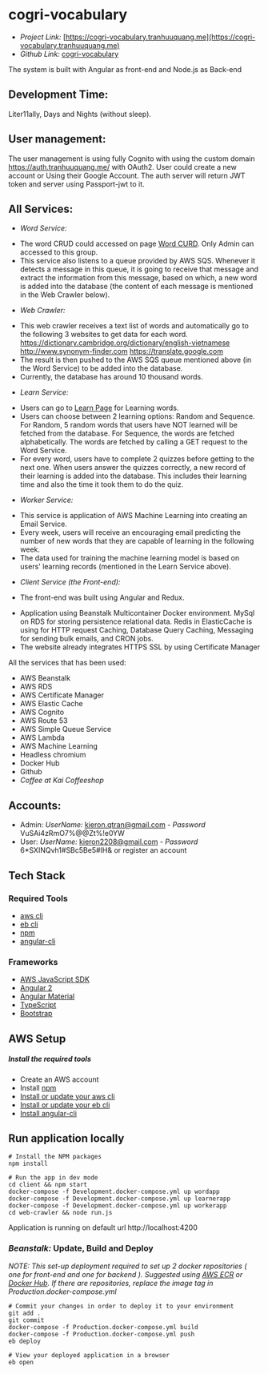 # cogri-vocabulary

- *Project Link:* [https://cogri-vocabulary.tranhuuquang.me](https://cogri-vocabulary.tranhuuquang.me)
- *Github Link:* [cogri-vocabulary](https://github.com/kieronqtran/cogri-vocabulary)

The system is built with Angular as front-end and Node.js as Back-end

## Development Time:
Liter11ally, Days and Nights (without sleep).

## User management: 
The user management is using fully Cognito with using the custom domain https://auth.tranhuuquang.me/ with OAuth2. User could create a new account or Using their Google Account. The auth server will return JWT token and server using Passport-jwt to it.

## All Services:
- *Word Service:* 
+ The word CRUD could accessed on page [Word CURD](https://cogri-vocabulary.tranhuuquang.me/admin/word). Only Admin can accessed to this group.
+ This service also listens to a queue provided by AWS SQS. Whenever it detects a message in this queue, it is going to receive that message and extract the information from this message, based on which, a new word is added into the database (the content of each message is mentioned in the Web Crawler below). 

- *Web Crawler:*
+ This web crawler receives a text list of words and automatically go to the following 3 websites to get data for each word. 
https://dictionary.cambridge.org/dictionary/english-vietnamese
http://www.synonym-finder.com
https://translate.google.com
+ The result is then pushed to the AWS SQS queue mentioned above (in the Word Service) to be added into the database.
+ Currently, the database has around 10 thousand words.

- *Learn Service:* 
+ Users can go to [Learn Page](https://cogri-vocabulary.tranhuuquang.me/learn) for Learning words.
+ Users can choose between 2 learning options: Random and Sequence. For Random, 5 random words that users have NOT learned will be fetched from the database. For Sequence, the words are fetched alphabetically. The words are fetched by calling a GET request to the Word Service.
+ For every word, users have to complete 2 quizzes before getting to the next one. When users answer the quizzes correctly, a new record of their learning is added into the database. This includes their learning time and also the time it took them to do the quiz.

- *Worker Service:*
+ This service is application of AWS Machine Learning into creating an Email Service.
+ Every week, users will receive an encouraging email predicting the number of new words that they are capable of learning in the following week.
+ The data used for training the machine learning model is based on users' learning records (mentioned in the Learn Service above). 

- *Client Service (the Front-end):*
+ The front-end was built using Angular and Redux.


- Application using Beanstalk Multicontainer Docker environment. MySql on RDS for storing persistence relational data. Redis in ElasticCache is using for HTTP request Caching, Database Query Caching, Messaging for sending bulk emails, and CRON jobs.
- The website already integrates HTTPS SSL by using Certificate Manager

All the services that has been used:
 - AWS Beanstalk
 - AWS RDS
 - AWS Certificate Manager
 - AWS Elastic Cache
 - AWS Cognito
 - AWS Route 53
 - AWS Simple Queue Service
 - AWS Lambda
 - AWS Machine Learning
 - Headless chromium
 - Docker Hub
 - Github
 - *Coffee at Kai Coffeeshop*
 

## Accounts:
- Admin: *UserName:* kieron.qtran@gmail.com - *Password* VuSAi4zRmO7%@@Zt%!e0YW
- User: *UserName:* kieron2208@gmail.com - *Password* 6*SXINQvh1#SBc5Be5#IH& or register an account

## Tech Stack
### Required Tools
* [aws cli](http://docs.aws.amazon.com/cli/latest/userguide/installing.html)
* [eb cli](http://docs.aws.amazon.com/elasticbeanstalk/latest/dg/eb-cli3-install.html)
* [npm](https://www.npmjs.com/)
* [angular-cli](https://github.com/angular/angular-cli)

### Frameworks
* [AWS JavaScript SDK](http://docs.aws.amazon.com/AWSJavaScriptSDK/guide/browser-intro.html)
* [Angular 2](https://angular.io/docs/ts/latest/quickstart.html)
* [Angular Material](https://material.angular.io/)
* [TypeScript](https://www.typescriptlang.org/docs/tutorial.html)
* [Bootstrap](http://getbootstrap.com/)

## AWS Setup
##### Install the required tools
* Create an AWS account
* Install [npm](https://www.npmjs.com/)
* [Install or update your aws cli](http://docs.aws.amazon.com/cli/latest/userguide/installing.html)
* [Install or update your eb cli](http://docs.aws.amazon.com/elasticbeanstalk/latest/dg/eb-cli3-install.html)
* [Install angular-cli](https://github.com/angular/angular-cli)

## Run application locally
```
# Install the NPM packages
npm install
```
```
# Run the app in dev mode
cd client && npm start
docker-compose -f Development.docker-compose.yml up wordapp
docker-compose -f Development.docker-compose.yml up learnerapp
docker-compose -f Development.docker-compose.yml up workerapp
cd web-crawler && node run.js
```
Application is running on default url http://localhost:4200

### _Beanstalk:_ Update, Build and Deploy

_NOTE: This set-up deployment required to set up 2 docker repositories ( one for front-end and one for backend ). Suggested using [AWS ECR](https://aws.amazon.com/ecr/) or [Docker Hub](https://hub.docker.com/). If there are repositories, replace the image tag in *Production.docker-compose.yml*_

```
# Commit your changes in order to deploy it to your environment
git add .
git commit
docker-compose -f Production.docker-compose.yml build
docker-compose -f Production.docker-compose.yml push
eb deploy
```
```
# View your deployed application in a browser
eb open
```

